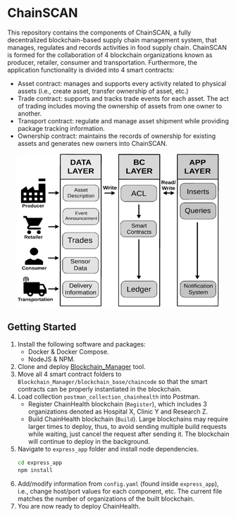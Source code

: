 # ChainSCAN
This repository contains the components of ChainSCAN, a fully decentralized blockchain-based supply chain management system, that manages, regulates and records activities in food supply chain. ChainSCAN is formed for the collaboration of 4 blockchain organizations known as producer, retailer, consumer and transportation. Furthermore, the application functionality is divided into 4 smart contracts:
* Asset contract: manages and supports every activity related to physical assets (i.e., create asset, transfer ownership of asset, etc.)
* Trade contract: supports and tracks trade events for each asset. The act of trading includes moving the ownership of assets from one owner to another. 
* Transport contract: regulate and manage asset shipment while providing package tracking information.
* Ownership contract: maintains the records of ownership for existing assets and generates new owners into ChainSCAN.
<p align="center">
  <img width="460" height="350" src="./chainscan_overview.png">
</p>

## Getting Started
1. Install the following software and packages:
    - Docker & Docker Compose.
    - NodeJS & NPM.
1. Clone and deploy [Blockchain_Manager](https://github.com/jacastillo8/Blockchain_Manager) tool.
1. Move all 4 smart contract folders to `Blockchain_Manager/blockchain_base/chaincode` so that the smart contracts can be properly instantiated in the blockchain.
1. Load collection `postman_collection_chainhealth` into Postman.
    - Register ChainHealth blockchain (`Register`), which includes 3 organizations denoted as Hospital X, Clinic Y and Research Z.
    - Build ChainHealth blockchain (`Build`). Large blockchains may require larger times to deploy, thus, to avoid sending multiple build requests while waiting, just cancel the request after sending it. The blockchain will continue to deploy in the background. 
1. Navigate to `express_app` folder and install node dependencies.
    ```bash
    cd express_app
    npm install
    ```
1. Add/modify information from `config.yaml` (found inside `express_app`), i.e., change host/port values for each component, etc. The current file matches the number of organizations of the built blockchain. 
1. You are now ready to deploy ChainHealth.
